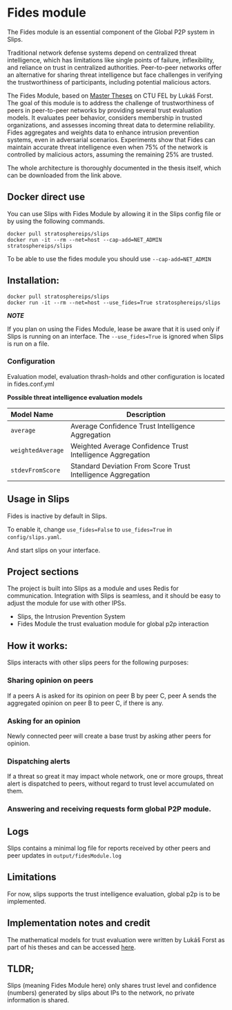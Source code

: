 # Fides module

The Fides module is an essential component of the Global P2P system in Slips.


Traditional network defense systems depend on centralized threat intelligence, which has limitations like single points of failure, inflexibility, and reliance on trust in centralized authorities. Peer-to-peer networks offer an alternative for sharing threat intelligence but face challenges in verifying the trustworthiness of participants, including potential malicious actors.

The Fides Module, based on [Master Theses](https://github.com/stratosphereips/fides/tree/bfac47728172d3a4bbb27a5bb53ceef424e45e4f) on CTU FEL by Lukáš Forst. The goal of this module is to address the challenge of trustworthiness of peers in peer-to-peer networks by providing several trust evaluation models. It evaluates peer behavior, considers membership in trusted organizations, and assesses incoming threat data to determine reliability. Fides aggregates and weights data to enhance intrusion prevention systems, even in adversarial scenarios. Experiments show that Fides can maintain accurate threat intelligence even when 75% of the network is controlled by malicious actors, assuming the remaining 25% are trusted.

The whole architecture is thoroughly documented in the thesis itself, which can be downloaded from the link above.

## Docker direct use
You can use Slips with Fides Module by allowing it in the Slips config file or by using the following commands.

```
docker pull stratosphereips/slips
docker run -it --rm --net=host --cap-add=NET_ADMIN stratosphereips/slips
```

To be able to use the fides module you should use ```--cap-add=NET_ADMIN```

## Installation:

```
docker pull stratosphereips/slips
docker run -it --rm --net=host --use_fides=True stratosphereips/slips
```

***NOTE***

If you plan on using the Fides Module, lease be aware that it is used only
if Slips is running on an interface. The `--use_fides=True` is ignored when Slips is run on a file.

### Configuration
Evaluation model, evaluation thrash-holds and other configuration is located in fides.conf.yml

**Possible threat intelligence evaluation models**

| **Model Name**         | **Description**                                                  |
|:-----------------------|--------------------------------------------------------------|
| `average`              | Average Confidence Trust Intelligence Aggregation            |
| `weightedAverage`      | Weighted Average Confidence Trust Intelligence Aggregation   |
| `stdevFromScore`       | Standard Deviation From Score Trust Intelligence Aggregation |

## Usage in Slips

Fides is inactive by default in Slips.

To enable it, change ```use_fides=False``` to ```use_fides=True``` in ```config/slips.yaml```.

And start slips on your interface.

## Project sections

The project is built into Slips as a module and uses Redis for communication. Integration with Slips
is seamless, and it should be easy to adjust the module for use with other IPSs.

 - Slips, the Intrusion Prevention System
 - Fides Module the trust evaluation module for global p2p interaction


## How it works:

Slips interacts with other slips peers for the following purposes:

### Sharing opinion on peers

If a peers A is asked for its opinion on peer B by peer C, peer A sends the aggregated opinion on peer B to peer C, if there is any.

### Asking for an opinion

Newly connected peer will create a base trust by asking ather peers for opinion.

### Dispatching alerts

If a threat so great it may impact whole network, one or more groups, threat alert is
dispatched to peers, without regard to trust level accumulated on them.

### Answering and receiving requests form global P2P module.

## Logs

Slips contains a minimal log file for reports received by other peers and peer updates in
```output/fidesModule.log```

## Limitations

For now, slips supports the trust intelligence evaluation, global p2p is to be implemented.

## Implementation notes and credit
The mathematical models for trust evaluation were written by Lukáš Forst as part of his theses and can be accessed [here](https://github.com/LukasForst/fides/commits?author=LukasForst).


## TLDR;

Slips (meaning Fides Module here) only shares trust level and confidence (numbers) generated by slips about IPs to the network,
no private information is shared.
